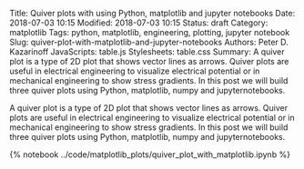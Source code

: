 Title: Quiver plots with using Python, matplotlib and jupyter notebooks
Date: 2018-07-03 10:15
Modified: 2018-07-03 10:15
Status: draft
Category: matplotlib
Tags: python, matplotlib, engineering, plotting, jupyter notebook
Slug: quiver-plot-with-matplotlib-and-jupyter-notebooks
Authors: Peter D. Kazarinoff
JavaScripts: table.js
Stylesheets: table.css
Summary:  A quiver plot is a type of 2D plot that shows vector lines as arrows. Quiver plots are useful in electrical engineering to visualize electrical potential or in mechanical engineering to show stress gradients. In this post we will build three quiver plots using Python, matplotlib, numpy and jupyternotebooks.

A quiver plot is a type of 2D plot that shows vector lines as arrows. Quiver plots are useful in electrical engineering to visualize electrical potential or in mechanical engineering to show stress gradients. In this post we will build three quiver plots using Python, matplotlib, numpy and jupyternotebooks.

{% notebook ../code/matplotlib_plots/quiver_plot_with_matplotlib.ipynb %}
